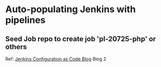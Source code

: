 # Auto-populating Jenkins with pipelines

## Seed Job repo to create job 'pl-20725-php' or others

Ref:  [Jenkins Configuration as Code Blog](https://github.com/m-goos/jenkins-configuration-as-code-blog) Blog 2